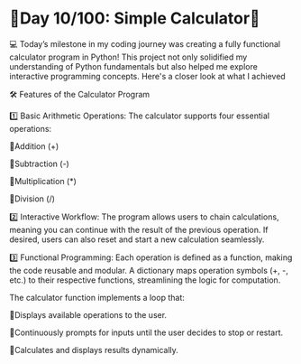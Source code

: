 # 🚀Day 10/100: Simple Calculator🧮

💻 Today’s milestone in my coding journey was creating a fully functional calculator program in Python! 
This project not only solidified my understanding of Python fundamentals but also helped me explore interactive programming concepts. 
Here's a closer look at what I achieved

🛠️ Features of the Calculator Program

1️⃣ Basic Arithmetic Operations:
The calculator supports four essential operations:

🔴Addition (+)

🔴Subtraction (-)

🔴Multiplication (*)

🔴Division (/)

2️⃣ Interactive Workflow:
The program allows users to chain calculations, meaning you can continue with the result of the previous operation.
If desired, users can also reset and start a new calculation seamlessly.

3️⃣ Functional Programming:
Each operation is defined as a function, making the code reusable and modular.
A dictionary maps operation symbols (+, -, etc.) to their respective functions, streamlining the logic for computation.

The calculator function implements a loop that:

🔴Displays available operations to the user.

🔴Continuously prompts for inputs until the user decides to stop or restart.

🔴Calculates and displays results dynamically.

